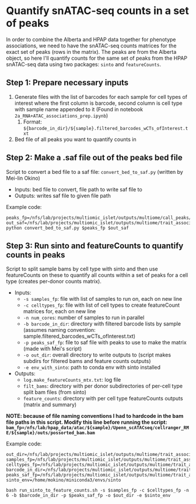 # Quantify snATAC-seq counts in a set of peaks

In order to combine the Alberta and HPAP data together for phenotype associations, we need to have the snATAC-seq counts matrices for the exact set of peaks (rows in the matrix). The peaks are from the Alberta object, so here I'll quantify counts for the same set of peaks from the HPAP snATAC-seq data using two packages: `sinto` and `featureCounts`.

## Step 1: Prepare necessary inputs
1. Generate files with the list of barcodes for each sample for cell types of interest where the first column is barcode, second column is cell type with sample name appended to it (Found in notebook `2a_RNA+ATAC_associations_prep.ipynb`)
    1. Format: `${barcode_in_dir}/${sample}.filtered_barcodes_wCTs_ofInterest.txt`
2. Bed file of all peaks you want to quantify counts in

## Step 2: Make a .saf file out of the peaks bed file
Script to convert a bed file to a saf file: `convert_bed_to_saf.py` (written by Mei-lin Okino)
- Inputs: bed file to convert, file path to write saf file to
- Outputs: writes saf file to given file path

Example code:
```
peaks_fp=/nfs/lab/projects/multiomic_islet/outputs/multiome/call_peaks/240304_union_peaks/union_peaks.sort.bed
out_saf=/nfs/lab/projects/multiomic_islet/outputs/multiome/trait_associations/HPAP_ATAC_processing_featureCounts/240308_union_peaks_sort.saf
python convert_bed_to_saf.py $peaks_fp $out_saf
```

## Step 3: Run sinto and featureCounts to quantify counts in peaks
Script to split sample bams by cell type with sinto and then use featureCounts on these to quantify all counts within a set of peaks for a cell type (creates per-donor counts matrix).
- Inputs: 
    - `-s samples_fp`: file with list of samples to run on, each on new line
    - `-c celltypes_fp`: file with list of cell types to create featureCount matrices for, each on new line
    - `-n num_cores`: number of samples to run in parallel
    - `-b barcode_in_dir`: directory with filtered barcode lists by sample (assumes naming convention: sample.filtered_barcodes_wCTs_ofInterest.txt)
    - `-p peaks_saf_fp`: file to saf file with peaks to use to make the matrix (made with Mei's script)
    - `-o out_dir`: overall directory to write outputs to (script makes subdirs for filtered bams and feature counts outputs)
    - `-e env_with_sinto`: path to conda env with sinto installed
- Outputs:
    - `log.make_featureCounts_mtx.txt`: log file
    - `filt_bams`: directory with per donor subdirectories of per-cell type split bam files (from sinto)
    - `feature_counts`: directory with per cell type featureCounts outputs (matrix and summary)

**NOTE: because of file naming conventions I had to hardcode in the bam file paths in this script. Modify this line before running the script: `bam_fp=/nfs/lab/hpap_data/atac/${sample}/Upenn_scATACseq/cellranger_RME/${sample}/outs/possorted_bam.bam`**

Example code:
```
out_dir=/nfs/lab/projects/multiomic_islet/outputs/multiome/trait_associations/240308_HPAP_ATAC_processing/240313_4missing_samples
samples_fp=/nfs/lab/projects/multiomic_islet/outputs/multiome/trait_associations/240308_HPAP_ATAC_processing/hpap_nd_atac_samples_more.txt
celltypes_fp=/nfs/lab/projects/multiomic_islet/outputs/multiome/trait_associations/fin_HPAP_ATAC_processing/celltypes.txt
barcode_in_dir=/nfs/lab/projects/multiomic_islet/outputs/multiome/trait_associations/HPAP_ATAC_processing_featureCounts/sample_barcodes
peaks_saf_fp=/nfs/lab/projects/multiomic_islet/outputs/multiome/trait_associations/240308_HPAP_ATAC_processing/240308_union_peaks_sort.saf
sinto_env=/home/mokino/miniconda3/envs/sinto

bash run_sinto_to_feature_counts.sh -s $samples_fp -c $celltypes_fp -n 6 -b $barcode_in_dir -p $peaks_saf_fp -o $out_dir -e $sinto_env
```

